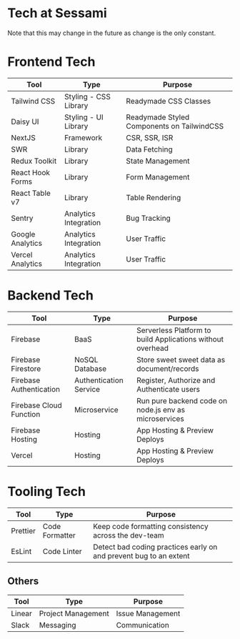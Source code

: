# Tech at Sessami

Note that this may change in the future as change is the only constant.

# Frontend Tech

| Tool             | Type                  | Purpose                                    |
| ---------------- | --------------------- | ------------------------------------------ |
| Tailwind CSS     | Styling - CSS Library | Readymade CSS Classes                      |
| Daisy UI         | Styling - UI Library  | Readymade Styled Components on TailwindCSS |
| NextJS           | Framework             | CSR, SSR, ISR                              |
| SWR              | Library               | Data Fetching                              |
| Redux Toolkit    | Library               | State Management                           |
| React Hook Forms | Library               | Form Management                            |
| React Table v7   | Library               | Table Rendering                            |
| Sentry           | Analytics Integration | Bug Tracking                               |
| Google Analytics | Analytics Integration | User Traffic                               |
| Vercel Analytics | Analytics Integration | User Traffic                               |

# Backend Tech

| Tool                    | Type                   | Purpose                                                    |
| ----------------------- | ---------------------- | ---------------------------------------------------------- |
| Firebase                | BaaS                   | Serverless Platform to build Applications without overhead |
| Firebase Firestore      | NoSQL Database         | Store sweet sweet data as document/records                 |
| Firebase Authentication | Authentication Service | Register, Authorize and Authenticate users                 |
| Firebase Cloud Function | Microservice           | Run pure backend code on node.js env as microservices      |
| Firebase Hosting        | Hosting                | App Hosting & Preview Deploys                              |
| Vercel                  | Hosting                | App Hosting & Preview Deploys                              |

# Tooling Tech

| Tool     | Type           | Purpose                                                           |
| -------- | -------------- | ----------------------------------------------------------------- |
| Prettier | Code Formatter | Keep code formatting consistency across the dev-team              |
| EsLint   | Code Linter    | Detect bad coding practices early on and prevent bug to an extent |

## Others

| Tool   | Type               | Purpose          |
| ------ | ------------------ | ---------------- |
| Linear | Project Management | Issue Management |
| Slack  | Messaging          | Communication    |
